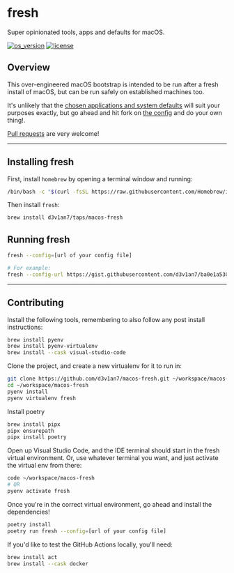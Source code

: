 # fresh

Super opinionated tools, apps and defaults for macOS.

[![os_version](https://img.shields.io/badge/macOS-13.x-blue.svg?maxAge=2592000)](https://www.apple.com/macos/ventura/)
[![license](https://img.shields.io/badge/license-GLWTPL-green.svg?maxAge=2592000)](LICENSE)

## Overview

This over-engineered macOS bootstrap is intended to be run after a fresh install of macOS, but can be run safely on established machines too.

It's unlikely that the [chosen applications and system defaults](https://gist.github.com/d3v1an7/ba0e1a530bfe27121de534c9d6a51213) will suit your purposes exactly, but go ahead and hit fork on [the config](https://gist.github.com/d3v1an7/ba0e1a530bfe27121de534c9d6a51213) and do your own thing!.

[Pull requests](https://help.github.com/articles/creating-a-pull-request/) are very welcome!

---

## Installing fresh

First, install `homebrew` by opening a terminal window and running:

```sh
/bin/bash -c "$(curl -fsSL https://raw.githubusercontent.com/Homebrew/install/HEAD/install.sh)"
```

Then install `fresh`:

```sh
brew install d3v1an7/taps/macos-fresh
```

## Running fresh

```sh
fresh --config=[url of your config file]

# For example:
fresh --config-url https://gist.githubusercontent.com/d3v1an7/ba0e1a530bfe27121de534c9d6a51213/raw
```

---

## Contributing

Install the following tools, remembering to also follow any post install instructions:

```sh
brew install pyenv
brew install pyenv-virtualenv
brew install --cask visual-studio-code
```

Clone the project, and create a new virtualenv for it to run in:

```sh
git clone https://github.com/d3v1an7/macos-fresh.git ~/workspace/macos-fresh
cd ~/workspace/macos-fresh
pyenv install
pyenv virtualenv fresh
```

Install poetry
```sh
brew install pipx
pipx ensurepath
pipx install poetry
```

Open up Visual Studio Code, and the IDE terminal should start in the fresh virtual environment.
Or, use whatever terminal you want, and just activate the virtual env from there:

```sh
code ~/workspace/macos-fresh
# OR
pyenv activate fresh
```

Once you're in the correct virtual environment, go ahead and install the dependencies!

```sh
poetry install
poetry run fresh --config=[url of your config file]
```

If you'd like to test the GitHub Actions locally, you'll need:

```sh
brew install act
brew install --cask docker
```
